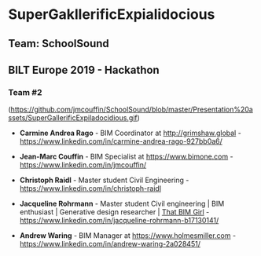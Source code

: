 #   SuperGakllerificExpialidocious
## Team: SchoolSound

## BILT Europe 2019 - Hackathon
### Team #2


(https://github.com/jmcouffin/SchoolSound/blob/master/Presentation%20assets/SuperGallerificExpiladocidious.gif)

- **Carmine Andrea Rago** - BIM Coordinator at http://grimshaw.global - https://www.linkedin.com/in/carmine-andrea-rago-927bb0a6/

- **Jean-Marc Couffin** - BIM Specialist at https://www.bimone.com - https://www.linkedin.com/in/jmcouffin/

- **Christoph Raidl** - Master student Civil Engineering - https://www.linkedin.com/in/christoph-raidl

- **Jacqueline Rohrmann** - Master student Civil engineering | BIM enthusiast | Generative design researcher | [That BIM Girl](https://www.youtube.com/channel/UC7L-NLe8FUBJAKrZi2tIWlQ?) - https://www.linkedin.com/in/jacqueline-rohrmann-b17130141/

- **Andrew Waring** - BIM Manager at https://www.holmesmiller.com - https://www.linkedin.com/in/andrew-waring-2a028451/


